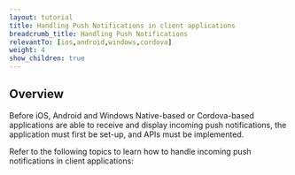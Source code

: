 ```yaml
---
layout: tutorial
title: Handling Push Notifications in client applications
breadcrumb_title: Handling Push Notifications
relevantTo: [ios,android,windows,cordova]
weight: 4
show_children: true
---
```

<!-- NLS_CHARSET=UTF-8 -->
## Overview
Before iOS, Android and Windows Native-based or Cordova-based applications are able to receive and display incoming push notifications, the application must first be set-up, and APIs must be implemented.

Refer to the following topics to learn how to handle incoming push notifications in client applications: 